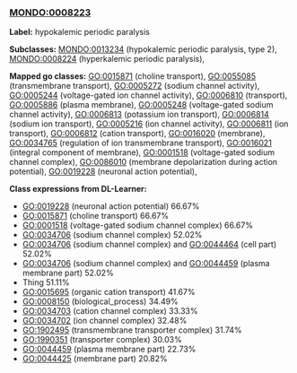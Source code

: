 
### [MONDO:0008223](http://purl.obolibrary.org/obo/MONDO_0008223)
**Label:** hypokalemic periodic paralysis

**Subclasses:** [MONDO:0013234](http://purl.obolibrary.org/obo/MONDO_0013234) (hypokalemic periodic paralysis, type 2), [MONDO:0008224](http://purl.obolibrary.org/obo/MONDO_0008224) (hyperkalemic periodic paralysis), 

**Mapped go classes:** [GO:0015871](http://purl.obolibrary.org/obo/GO_0015871) (choline transport), [GO:0055085](http://purl.obolibrary.org/obo/GO_0055085) (transmembrane transport), [GO:0005272](http://purl.obolibrary.org/obo/GO_0005272) (sodium channel activity), [GO:0005244](http://purl.obolibrary.org/obo/GO_0005244) (voltage-gated ion channel activity), [GO:0006810](http://purl.obolibrary.org/obo/GO_0006810) (transport), [GO:0005886](http://purl.obolibrary.org/obo/GO_0005886) (plasma membrane), [GO:0005248](http://purl.obolibrary.org/obo/GO_0005248) (voltage-gated sodium channel activity), [GO:0006813](http://purl.obolibrary.org/obo/GO_0006813) (potassium ion transport), [GO:0006814](http://purl.obolibrary.org/obo/GO_0006814) (sodium ion transport), [GO:0005216](http://purl.obolibrary.org/obo/GO_0005216) (ion channel activity), [GO:0006811](http://purl.obolibrary.org/obo/GO_0006811) (ion transport), [GO:0006812](http://purl.obolibrary.org/obo/GO_0006812) (cation transport), [GO:0016020](http://purl.obolibrary.org/obo/GO_0016020) (membrane), [GO:0034765](http://purl.obolibrary.org/obo/GO_0034765) (regulation of ion transmembrane transport), [GO:0016021](http://purl.obolibrary.org/obo/GO_0016021) (integral component of membrane), [GO:0001518](http://purl.obolibrary.org/obo/GO_0001518) (voltage-gated sodium channel complex), [GO:0086010](http://purl.obolibrary.org/obo/GO_0086010) (membrane depolarization during action potential), [GO:0019228](http://purl.obolibrary.org/obo/GO_0019228) (neuronal action potential), 

**Class expressions from DL-Learner:**

- [GO:0019228](http://purl.obolibrary.org/obo/GO_0019228) (neuronal action potential) 66.67%
- [GO:0015871](http://purl.obolibrary.org/obo/GO_0015871) (choline transport) 66.67%
- [GO:0001518](http://purl.obolibrary.org/obo/GO_0001518) (voltage-gated sodium channel complex) 66.67%
- [GO:0034706](http://purl.obolibrary.org/obo/GO_0034706) (sodium channel complex) 52.02%
- [GO:0034706](http://purl.obolibrary.org/obo/GO_0034706) (sodium channel complex) and [GO:0044464](http://purl.obolibrary.org/obo/GO_0044464) (cell part) 52.02%
- [GO:0034706](http://purl.obolibrary.org/obo/GO_0034706) (sodium channel complex) and [GO:0044459](http://purl.obolibrary.org/obo/GO_0044459) (plasma membrane part) 52.02%
- Thing 51.11%
- [GO:0015695](http://purl.obolibrary.org/obo/GO_0015695) (organic cation transport) 41.67%
- [GO:0008150](http://purl.obolibrary.org/obo/GO_0008150) (biological_process) 34.49%
- [GO:0034703](http://purl.obolibrary.org/obo/GO_0034703) (cation channel complex) 33.33%
- [GO:0034702](http://purl.obolibrary.org/obo/GO_0034702) (ion channel complex) 32.48%
- [GO:1902495](http://purl.obolibrary.org/obo/GO_1902495) (transmembrane transporter complex) 31.74%
- [GO:1990351](http://purl.obolibrary.org/obo/GO_1990351) (transporter complex) 30.03%
- [GO:0044459](http://purl.obolibrary.org/obo/GO_0044459) (plasma membrane part) 22.73%
- [GO:0044425](http://purl.obolibrary.org/obo/GO_0044425) (membrane part) 20.82%


